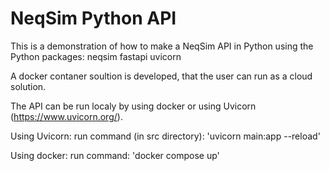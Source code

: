# NeqSim Python API

This is a demonstration of how to make a NeqSim API in Python using the Python packages:
neqsim
fastapi
uvicorn

A docker contaner soultion is developed, that the user can run as a cloud solution.

The API can be run localy by using docker or using Uvicorn (https://www.uvicorn.org/).

Using Uvicorn:
run command (in src directory): 'uvicorn main:app --reload'

Using docker:
run command: 'docker compose up'

